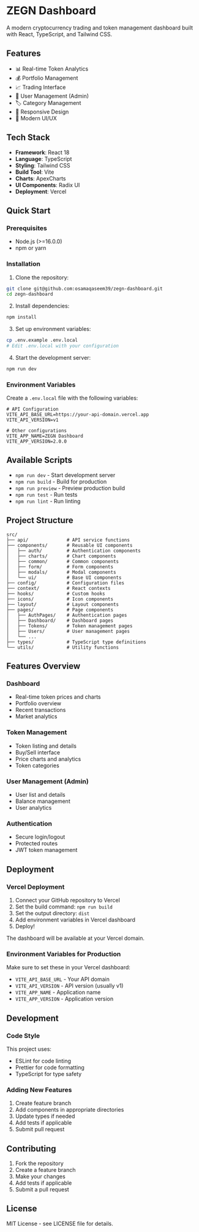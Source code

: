 # ZEGN Dashboard

A modern cryptocurrency trading and token management dashboard built with React, TypeScript, and Tailwind CSS.

## Features

- 📊 Real-time Token Analytics
- 💰 Portfolio Management
- 📈 Trading Interface
- 👥 User Management (Admin)
- 🏷️ Category Management
- 📱 Responsive Design
- 🎨 Modern UI/UX

## Tech Stack

- **Framework**: React 18
- **Language**: TypeScript
- **Styling**: Tailwind CSS
- **Build Tool**: Vite
- **Charts**: ApexCharts
- **UI Components**: Radix UI
- **Deployment**: Vercel

## Quick Start

### Prerequisites

- Node.js (>=16.0.0)
- npm or yarn

### Installation

1. Clone the repository:
```bash
git clone git@github.com:osamaqaseem39/zegn-dashboard.git
cd zegn-dashboard
```

2. Install dependencies:
```bash
npm install
```

3. Set up environment variables:
```bash
cp .env.example .env.local
# Edit .env.local with your configuration
```

4. Start the development server:
```bash
npm run dev
```

### Environment Variables

Create a `.env.local` file with the following variables:

```env
# API Configuration
VITE_API_BASE_URL=https://your-api-domain.vercel.app
VITE_API_VERSION=v1

# Other configurations
VITE_APP_NAME=ZEGN Dashboard
VITE_APP_VERSION=2.0.0
```

## Available Scripts

- `npm run dev` - Start development server
- `npm run build` - Build for production
- `npm run preview` - Preview production build
- `npm run test` - Run tests
- `npm run lint` - Run linting

## Project Structure

```
src/
├── api/              # API service functions
├── components/       # Reusable UI components
│   ├── auth/         # Authentication components
│   ├── charts/       # Chart components
│   ├── common/       # Common components
│   ├── form/         # Form components
│   ├── modals/       # Modal components
│   └── ui/           # Base UI components
├── config/           # Configuration files
├── context/          # React contexts
├── hooks/            # Custom hooks
├── icons/            # Icon components
├── layout/           # Layout components
├── pages/            # Page components
│   ├── AuthPages/    # Authentication pages
│   ├── Dashboard/    # Dashboard pages
│   ├── Tokens/       # Token management pages
│   ├── Users/        # User management pages
│   └── ...
├── types/            # TypeScript type definitions
└── utils/            # Utility functions
```

## Features Overview

### Dashboard
- Real-time token prices and charts
- Portfolio overview
- Recent transactions
- Market analytics

### Token Management
- Token listing and details
- Buy/Sell interface
- Price charts and analytics
- Token categories

### User Management (Admin)
- User list and details
- Balance management
- User analytics

### Authentication
- Secure login/logout
- Protected routes
- JWT token management

## Deployment

### Vercel Deployment

1. Connect your GitHub repository to Vercel
2. Set the build command: `npm run build`
3. Set the output directory: `dist`
4. Add environment variables in Vercel dashboard
5. Deploy!

The dashboard will be available at your Vercel domain.

### Environment Variables for Production

Make sure to set these in your Vercel dashboard:

- `VITE_API_BASE_URL` - Your API domain
- `VITE_API_VERSION` - API version (usually v1)
- `VITE_APP_NAME` - Application name
- `VITE_APP_VERSION` - Application version

## Development

### Code Style

This project uses:
- ESLint for code linting
- Prettier for code formatting
- TypeScript for type safety

### Adding New Features

1. Create feature branch
2. Add components in appropriate directories
3. Update types if needed
4. Add tests if applicable
5. Submit pull request

## Contributing

1. Fork the repository
2. Create a feature branch
3. Make your changes
4. Add tests if applicable
5. Submit a pull request

## License

MIT License - see LICENSE file for details.